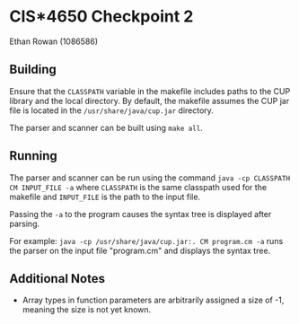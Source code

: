 # CIS*4650 Checkpoint 2
Ethan Rowan (1086586)

## Building
Ensure that the `CLASSPATH` variable in the makefile includes paths to the CUP library and the local directory. By default, the makefile assumes the CUP jar file is located in the `/usr/share/java/cup.jar` directory.

The parser and scanner can be built using `make all`.

## Running
The parser and scanner can be run using the command `java -cp CLASSPATH CM INPUT_FILE -a` where `CLASSPATH` is the same classpath used for the makefile and `INPUT_FILE` is the path to the input file.

Passing the `-a` to the program causes the syntax tree is displayed after parsing.

For example: `java -cp /usr/share/java/cup.jar:. CM program.cm -a` runs the parser on the input file "program.cm" and displays the syntax tree.

## Additional Notes
- Array types in function parameters are arbitrarily assigned a size of -1, meaning the size is not yet known.